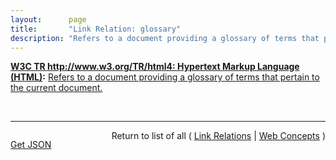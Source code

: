 ```yaml
---
layout:      page
title:       "Link Relation: glossary"
description: "Refers to a document providing a glossary of terms that pertain to the current document."
---
```


**[W3C TR http://www.w3.org/TR/html4: Hypertext Markup Language (HTML)](/specs/W3C/TR/html4 "This specification defines the HyperText Markup Language (HTML), the publishing language of the World Wide Web. This specification defines HTML 4.01, which is a subversion of HTML 4. In addition to the text, multimedia, and hyperlink features of the previous versions of HTML (HTML 3.2 and HTML 2.0), HTML 4 supports more multimedia options, scripting languages, style sheets, better printing facilities, and documents that are more accessible to users with disabilities. HTML 4 also takes great strides towards the internationalization of documents, with the goal of making the Web truly World Wide."):** [Refers to a document providing a glossary of terms that pertain to the current document.](http://www.w3.org/TR/html4/types.html#type-links "Read documentation for Link Relation &#34;glossary&#34;")

<br/>
<hr/>

<p style="float : left"><a href="glossary.json" title="Get JSON representing this particular Web Concept">Get JSON</a></p>
<p style="text-align: right">Return to list of all ( <a href="../link-relations">Link Relations</a> | <a href="../">Web Concepts</a> )</p>
